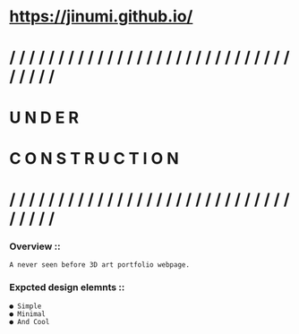 # https://jinumi.github.io/

# / / / / / / / / / / / / / / / / / / / / / / / / / / / / / / / / / /
# U N D E R
# C O N S T R U C T I O N
# / / / / / / / / / / / / / / / / / / / / / / / / / / / / / / / / / /

### Overview ::
    A never seen before 3D art portfolio webpage.
    
### Expcted design elemnts ::
    ● Simple
    ● Minimal
    ● And Cool 
